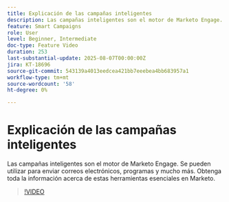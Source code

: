 ```yaml
---
title: Explicación de las campañas inteligentes
description: Las campañas inteligentes son el motor de Marketo Engage. Se pueden utilizar para enviar correos electrónicos, programas y mucho más. Aprenda todo acerca de estas herramientas esenciales.
feature: Smart Campaigns
role: User
level: Beginner, Intermediate
doc-type: Feature Video
duration: 253
last-substantial-update: 2025-08-07T00:00:00Z
jira: KT-18696
source-git-commit: 543139a4013eedcea421bb7eeebea4bb683957a1
workflow-type: tm+mt
source-wordcount: '58'
ht-degree: 0%

---
```



# Explicación de las campañas inteligentes

Las campañas inteligentes son el motor de Marketo Engage. Se pueden utilizar para enviar correos electrónicos, programas y mucho más. Obtenga toda la información acerca de estas herramientas esenciales en Marketo.

>[!VIDEO](https://video.tv.adobe.com/v/3470546/?learn=on&enablevpops)
